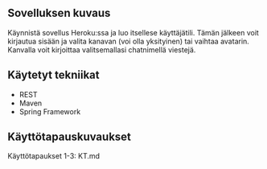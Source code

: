 ## Sovelluksen kuvaus
Käynnistä sovellus Heroku:ssa ja luo itsellese käyttäjätili.
Tämän jälkeen voit kirjautua sisään ja valita kanavan (voi olla yksityinen) tai vaihtaa avatarin.
Kanvalla voit kirjoittaa valitsemallasi chatnimellä viestejä. 

## Käytetyt tekniikat
* REST
* Maven
* Spring Framework

## Käyttötapauskuvaukset
Käyttötapaukset 1-3: KT.md
